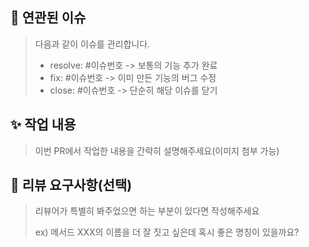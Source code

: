<!--
제목은 다음과 같이 정합니다.
domain: 진행한 내용 요약
domain -> feat / error / ect
+ 필요 없는 내용은 지워주세요.
-->

## 🚀 연관된 이슈

> 다음과 같이 이슈를 관리합니다.  
> - resolve: #이슈번호  -> 보통의 기능 추가 완료  
> - fix: #이슈번호      -> 이미 만든 기능의 버그 수정  
> - close: #이슈번호    -> 단순히 해당 이슈를 닫기

## ✨ 작업 내용

> 이번 PR에서 작업한 내용을 간략히 설명해주세요(이미지 첨부 가능)

## 💬 리뷰 요구사항(선택)

> 리뷰어가 특별히 봐주었으면 하는 부분이 있다면 작성해주세요
>
> ex) 메서드 XXX의 이름을 더 잘 짓고 싶은데 혹시 좋은 명칭이 있을까요?
